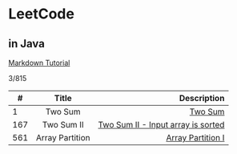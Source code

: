 # LeetCode
## in Java

[Markdown Tutorial](https://github.com/adam-p/markdown-here/wiki/Markdown-Cheatsheet)

3/815

| #  | Title     | Description  |
| -- |:---------:| --------:|
| 1  | Two Sum   | [Two Sum](https://leetcode.com/problems/two-sum/description/) |
|167 | Two Sum II| [Two Sum II - Input array is sorted](https://leetcode.com/problems/two-sum-ii-input-array-is-sorted/discuss/)|
| 561| Array Partition| [Array Partition I](https://leetcode.com/problems/array-partition-i/description/) |

